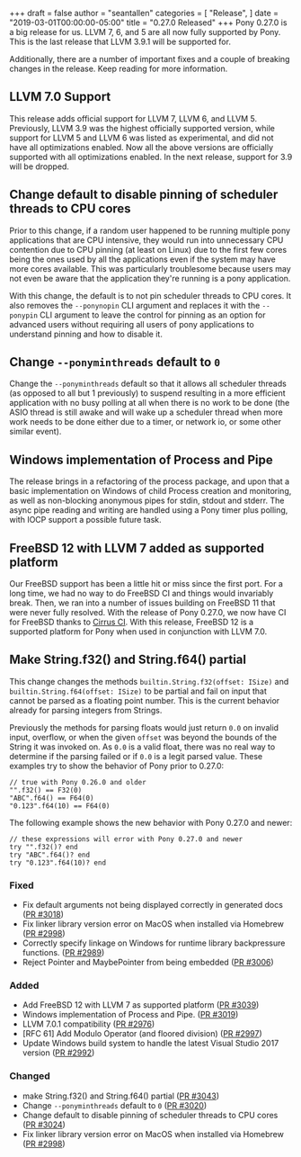 +++
draft = false
author = "seantallen"
categories = [
    "Release",
]
date = "2019-03-01T00:00:00-05:00"
title = "0.27.0 Released"
+++
Pony 0.27.0 is a big release for us. LLVM 7, 6, and 5 are all now fully supported by Pony. This is the last release that LLVM 3.9.1 will be supported for. 

Additionally, there are a number of important fixes and a couple of breaking changes in the release. Keep reading for more information.

<!--more-->

## LLVM 7.0 Support

This release adds official support for LLVM 7, LLVM 6, and LLVM 5. Previously, LLVM 3.9 was the highest officially supported version, while support for LLVM 5 and LLVM 6 was listed as experimental, and did not have all optimizations enabled. Now all the above versions are officially supported with all optimizations enabled. In the next release, support for 3.9 will be dropped.

## Change default to disable pinning of scheduler threads to CPU cores

Prior to this change, if a random user happened to be running multiple pony applications that are CPU intensive, they would run into unnecessary CPU contention due to CPU pinning (at least on Linux) due to the first few cores being the ones used by all the applications even if the system may have more cores available. This was particularly troublesome because users may not even be aware that the application they're running is a pony application.

With this change, the default is to not pin scheduler threads to CPU cores. It also removes the `--ponynopin` CLI argument and replaces it with the `--ponypin` CLI argument to leave the control for pinning as an option for advanced users without requiring all users of pony applications to understand pinning and how to disable it.

## Change `--ponyminthreads` default to `0`

Change the `--ponyminthreads` default so that it allows all scheduler threads (as opposed to all but 1 previously) to suspend resulting in a more efficient application with no busy polling at all when there is no work to be done (the ASIO thread is still awake and will wake up a scheduler thread when more work needs to be done either due to a timer, or network io, or some other similar event).

## Windows implementation of Process and Pipe

The release brings in a refactoring of the process package, and upon that a basic implementation on Windows of child Process creation and monitoring, as well as non-blocking anonymous pipes for stdin, stdout and stderr. The async pipe reading and writing are handled using a Pony timer plus polling, with IOCP support a possible future task.

## FreeBSD 12 with LLVM 7 added as supported platform

Our FreeBSD support has been a little hit or miss since the first port. For a long time, we had no way to do FreeBSD CI and things would invariably break. Then, we ran into a number of issues building on FreeBSD 11 that were never fully resolved. With the release of Pony 0.27.0, we now have CI for FreeBSD thanks to [Cirrus CI](https://cirrus-ci.org/). With this release, FreeBSD 12 is a supported platform for Pony when used in conjunction with LLVM 7.0. 

## Make String.f32() and String.f64() partial

This change changes the methods `builtin.String.f32(offset: ISize)` and `builtin.String.f64(offset: ISize)` to be partial and fail on input that cannot be parsed as a floating point number. This is the current behavior already for parsing integers from Strings.

Previously the methods for parsing floats would just return `0.0` on invalid input, overflow, or when the given `offset` was beyond the bounds of the String it was invoked on. As `0.0` is a valid float, there was no real way to determine if the parsing failed or if `0.0` is a legit parsed value. These examples try to show the behavior of Pony prior to 0.27.0:

```
// true with Pony 0.26.0 and older
"".f32() == F32(0)
"ABC".f64() == F64(0)
"0.123".f64(10) == F64(0) 
```

The following example shows the new behavior with Pony 0.27.0 and newer:

```
// these expressions will error with Pony 0.27.0 and newer
try "".f32()? end
try "ABC".f64()? end
try "0.123".f64(10)? end 
```

### Fixed

- Fix default arguments not being displayed correctly in generated docs ([PR #3018](https://github.com/ponylang/ponyc/pull/3018))
- Fix linker library version error on MacOS when installed via Homebrew ([PR #2998](https://github.com/ponylang/ponyc/pull/2998))
- Correctly specify linkage on Windows for runtime library backpressure functions. ([PR #2989](https://github.com/ponylang/ponyc/pull/2989))
- Reject Pointer and MaybePointer from being embedded ([PR #3006](https://github.com/ponylang/ponyc/pull/3006))

### Added

- Add FreeBSD 12 with LLVM 7 as supported platform ([PR #3039](https://github.com/ponylang/ponyc/pull/3039))
- Windows implementation of Process and Pipe. ([PR #3019](https://github.com/ponylang/ponyc/pull/3019))
- LLVM 7.0.1 compatibility ([PR #2976](https://github.com/ponylang/ponyc/pull/2976))
- [RFC 61] Add Modulo Operator (and floored division) ([PR #2997](https://github.com/ponylang/ponyc/pull/2997))
- Update Windows build system to handle the latest Visual Studio 2017 version ([PR #2992](https://github.com/ponylang/ponyc/pull/2992))

### Changed

- make String.f32() and String.f64() partial ([PR #3043](https://github.com/ponylang/ponyc/pull/3043))
- Change `--ponyminthreads` default to `0` ([PR #3020](https://github.com/ponylang/ponyc/pull/3020))
- Change default to disable pinning of scheduler threads to CPU cores ([PR #3024](https://github.com/ponylang/ponyc/pull/3024))
- Fix linker library version error on MacOS when installed via Homebrew ([PR #2998](https://github.com/ponylang/ponyc/pull/2998))